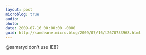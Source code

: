 ```yaml
---
layout: post
microblog: true
audio: 
photo: 
date: 2009-07-16 00:00:00 -0000
guid: http://samdeane.micro.blog/2009/07/16/t2670733968.html
---
```

@samaryd don't use IE8?
